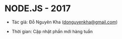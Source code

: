 NODE.JS - 2017
==============

* Tác giả: Đỗ Nguyên Kha (<donguyenkha@gmail.com>)

* Thời gian: Cập nhật phần mới hàng tuần
